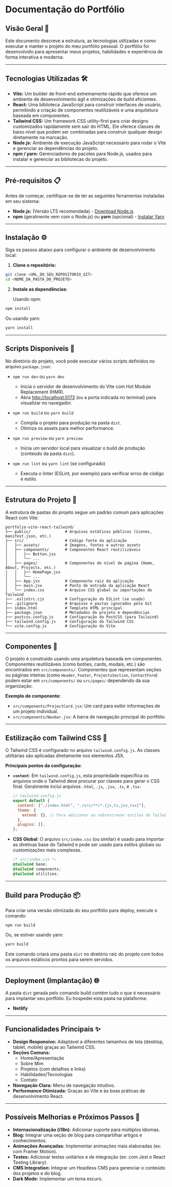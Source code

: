 # **Documentação do Portfólio**

## **Visão Geral 📜**

Este documento descreve a estrutura, as tecnologias utilizadas e como executar e manter o projeto do meu portfólio pessoal. O portfólio foi desenvolvido para apresentar meus projetos, habilidades e experiência de forma interativa e moderna.

---

## **Tecnologias Utilizadas 🛠️**

- **Vite:** Um builder de front-end extremamente rápido que oferece um ambiente de desenvolvimento ágil e otimizações de build eficientes.
- **React:** Uma biblioteca JavaScript para construir interfaces de usuário, permitindo a criação de componentes reutilizáveis e uma arquitetura baseada em componentes.
- **Tailwind CSS:** Um framework CSS utility-first para criar designs customizados rapidamente sem sair do HTML. Ele oferece classes de baixo nível que podem ser combinadas para construir qualquer design diretamente na marcação.
- **Node.js:** Ambiente de execução JavaScript necessário para rodar o Vite e gerenciar as dependências do projeto.
- **npm / yarn:** Gerenciadores de pacotes para Node.js, usados para instalar e gerenciar as bibliotecas do projeto.

---

## **Pré-requisitos 📋**

Antes de começar, certifique-se de ter as seguintes ferramentas instaladas em seu sistema:

- **Node.js:** (Versão LTS recomendada) - [Download Node.js](https://nodejs.org/)
- **npm** (geralmente vem com o Node.js) ou **yarn** (opcional) - [Instalar Yarn](https://classic.yarnpkg.com/en/docs/install/)

---

## **Instalação ⚙️**

Siga os passos abaixo para configurar o ambiente de desenvolvimento local:

1. **Clone o repositório:**

```bash
git clone <URL_DO_SEU_REPOSITORIO_GIT>
cd <NOME_DA_PASTA_DO_PROJETO>
```

2. **Instale as dependências:**

   Usando npm:

```bash
npm install
```

Ou usando yarn:

```bash
yarn install
```

---

## **Scripts Disponíveis 🚀**

No diretório do projeto, você pode executar vários scripts definidos no arquivo `package.json`:

- `npm run dev` ou `yarn dev`

  - Inicia o servidor de desenvolvimento do Vite com Hot Module Replacement (HMR).
  - Abra [http://localhost:5173](http://localhost:5173) (ou a porta indicada no terminal) para visualizar no navegador.

- `npm run build` ou `yarn build`

  - Compila o projeto para produção na pasta `dist`.
  - Otimiza os assets para melhor performance.

- `npm run preview` ou `yarn preview`

  - Inicia um servidor local para visualizar o build de produção (conteúdo da pasta `dist`).

- `npm run lint` ou `yarn lint` (se configurado)
  - Executa o linter (ESLint, por exemplo) para verificar erros de código e estilo.

---

## **Estrutura do Projeto 📂**

A estrutura de pastas do projeto segue um padrão comum para aplicações React com Vite:

```
portfolio-vite-react-tailwind/
├── public/               # Arquivos estáticos públicos (ícones, manifest.json, etc.)
├── src/                  # Código fonte da aplicação
│   ├── assets/           # Imagens, fontes e outros assets
│   ├── components/       # Componentes React reutilizáveis
│   │   ├── Button.jsx
│   │   └── ...
│   ├── pages/            # Componentes de nível de página (Home, About, Projects, etc.)
│   │   ├── HomePage.jsx
│   │   └── ...
│   ├── App.jsx           # Componente raiz da aplicação
│   ├── main.jsx          # Ponto de entrada da aplicação React
│   └── index.css         # Arquivo CSS global ou importações do Tailwind
├── .eslintrc.cjs         # Configuração do ESLint (se usado)
├── .gitignore            # Arquivos e pastas ignorados pelo Git
├── index.html            # Template HTML principal
├── package.json          # Metadados do projeto e dependências
├── postcss.config.js     # Configuração do PostCSS (para Tailwind)
├── tailwind.config.js    # Configuração do Tailwind CSS
└── vite.config.js        # Configuração do Vite
```

---

## **Componentes 🧩**

O projeto é construído usando uma arquitetura baseada em componentes. Componentes reutilizáveis (como botões, cards, modais, etc.) são encontrados em `src/components/`. Componentes que representam seções ou páginas inteiras (como `Header`, `Footer`, `ProjectsSection`, `ContactForm`) podem estar em `src/components/` ou `src/pages/` dependendo da sua organização.

**Exemplo de componente:**

- `src/components/ProjectCard.jsx`: Um card para exibir informações de um projeto individual.
- `src/components/Navbar.jsx`: A barra de navegação principal do portfólio.

---

## **Estilização com Tailwind CSS 🎨**

O Tailwind CSS é configurado no arquivo `tailwind.config.js`. As classes utilitárias são aplicadas diretamente nos elementos JSX.

**Principais pontos da configuração:**

- **`content`**: Em `tailwind.config.js`, esta propriedade especifica os arquivos onde o Tailwind deve procurar por classes para gerar o CSS final. Geralmente inclui arquivos `.html`, `.js`, `.jsx`, `.ts`, e `.tsx`.

  ```javascript
  // tailwind.config.js
  export default {
    content: ["./index.html", "./src/**/*.{js,ts,jsx,tsx}"],
    theme: {
      extend: {}, // Para adicionar ou sobrescrever estilos do Tailwind
    },
    plugins: [],
  };
  ```

- **CSS Global**: O arquivo `src/index.css` (ou similar) é usado para importar as diretivas base do Tailwind e pode ser usado para estilos globais ou customizações mais complexas.

  ```css
  /* src/index.css */
  @tailwind base;
  @tailwind components;
  @tailwind utilities;
  ```

---

## **Build para Produção 📦**

Para criar uma versão otimizada do seu portfólio para deploy, execute o comando:

```bash
npm run build
```

Ou, se estiver usando yarn:

```bash
yarn build
```

Este comando criará uma pasta `dist` no diretório raiz do projeto com todos os arquivos estáticos prontos para serem servidos.

---

## **Deployment (Implantação) 🌐**

A pasta `dist` gerada pelo comando build contém tudo o que é necessário para implantar seu portfólio. Eu hospedei esta pasta na plataforma:

- **Netlify**

---

## **Funcionalidades Principais ✨**

- **Design Responsivo:** Adaptável a diferentes tamanhos de tela (desktop, tablet, mobile) graças ao Tailwind CSS.
- **Seções Comuns:**
  - Home/Apresentação
  - Sobre Mim
  - Projetos (com detalhes e links)
  - Habilidades/Tecnologias
  - Contato
- **Navegação Clara:** Menu de navegação intuitivo.
- **Performance Otimizada:** Graças ao Vite e às boas práticas de desenvolvimento React.

---

## **Possíveis Melhorias e Próximos Passos 🚀**

- **Internacionalização (i18n):** Adicionar suporte para múltiplos idiomas.
- **Blog:** Integrar uma seção de blog para compartilhar artigos e conhecimentos.
- **Animações Avançadas:** Implementar animações mais elaboradas (ex: com Framer Motion).
- **Testes:** Adicionar testes unitários e de integração (ex: com Jest e React Testing Library).
- **CMS Integration:** Integrar um Headless CMS para gerenciar o conteúdo dos projetos e do blog.
- **Dark Mode:** Implementar um tema escuro.
